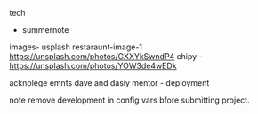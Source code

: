 tech
- summernote 

images-
usplash
restaraunt-image-1 https://unsplash.com/photos/GXXYkSwndP4 
chipy - https://unsplash.com/photos/YOW3de4wEDk

acknolege emnts
dave and dasiy mentor - deployment

note remove development in config vars bfore submitting project.
